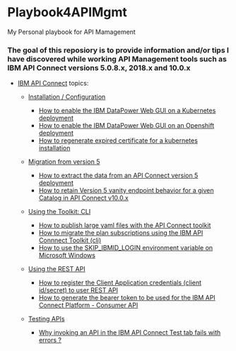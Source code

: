 # Playbook4APIMgmt
 My Personal playbook for API Mamagement

### The goal of this reposiory is to provide information and/or tips I have discovered while working API Management tools such as IBM API Connect versions 5.0.8.x, 2018.x and 10.0.x

* [IBM API Connect](./ibm_apic) topics:

   * [Installation / Configuration](./ibm_apic/installation)
      * [How to enable the IBM DataPower Web GUI on a Kubernetes deployment](./ibm_apic/installation/enable_datapower_webgui_k8s.md)
      * [How to enable the IBM DataPower Web GUI on an Openshift deployment](./ibm_apic/installation/enable_datapower_webgui_ocp.md)
      * [How to regenerate expired certificate for a kubernetes installation](./ibm_apic/installation/regenerating_certificate_kubernetes.md)

   * [Migration from version 5](./ibm_apic/migration_from_v5) 
      * [How to extract the data from an API Connect version 5 deployment](./ibm_apic/migration_from_v5/extract_from_version5.md)
      * [How to retain Version 5 vanity endpoint behavior for a given Catalog in API Connect v10.0.x](./ibm_apic/migration_from_v5/retaining_v5_vanity_endpoint_behavior.md)

   * [Using the Toolkit: CLI](./ibm_apic/toolkit)
      * [How to publish large yaml files with the API Connect toolkit](./ibm_apic/toolkit/publish_large_files.md)
      * [How to migrate the plan subscriptions using the IBM API Connnect Toolkit (cli)](./ibm_apic/toolkit/product_subscrition_migration.md)
      * [How to use the SKIP_IBMID_LOGIN environment variable on Microsoft Windows](./ibm_apic/toolkit/skip_login.md)


   * [Using the REST API](./ibm_apic/rest_api)
      * [How to register the Client Application credentials (client id/secret) to user REST API](./ibm_apic/rest_api/registrating_application_creds.md)
      * [How to generate the bearer token to be used for the IBM API Connect Platform - Consumer API](./ibm_apic/rest_api/consumer_api_bearer_token.md)  

   * [Testing APIs](./ibm_apic/testing_apis)
      * [Why invoking an API in the IBM API Connect Test tab fails with errors ?](./ibm_apic/testing_apis/sandbox_api_testing.md) 

